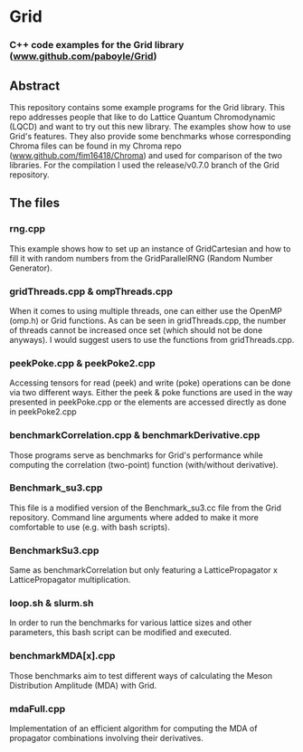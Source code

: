 # Grid
### C++ code examples for the Grid library (www.github.com/paboyle/Grid)

## Abstract
This repository contains some example programs for the Grid library. This repo addresses people that like to do Lattice Quantum Chromodynamic (LQCD) and want to try out this new library. The examples show how to use Grid's features. They also provide some benchmarks whose corresponding Chroma files can be found in my Chroma repo (www.github.com/fim16418/Chroma) and used for comparison of the two libraries. For the compilation I used the release/v0.7.0 branch of the Grid repository.

## The files
### rng.cpp
This example shows how to set up an instance of GridCartesian and how to fill it with random numbers from the GridParallelRNG (Random Number Generator).

### gridThreads.cpp & ompThreads.cpp
When it comes to using multiple threads, one can either use the OpenMP (omp.h) or Grid functions. As can be seen in gridThreads.cpp, the number of threads cannot be increased once set (which should not be done anyways). I would suggest users to use the functions from gridThreads.cpp.

### peekPoke.cpp & peekPoke2.cpp
Accessing tensors for read (peek) and write (poke) operations can be done via two different ways. Either the peek & poke functions are used in the way presented in peekPoke.cpp or the elements are accessed directly as done in peekPoke2.cpp

### benchmarkCorrelation.cpp & benchmarkDerivative.cpp
Those programs serve as benchmarks for Grid's performance while computing the correlation (two-point) function (with/without derivative).

### Benchmark_su3.cpp
This file is a modified version of the Benchmark_su3.cc file from the Grid repository. Command line arguments where added to make it more comfortable to use (e.g. with bash scripts).

### BenchmarkSu3.cpp
Same as benchmarkCorrelation but only featuring a LatticePropagator x LatticePropagator multiplication.

### loop.sh & slurm.sh
In order to run the benchmarks for various lattice sizes and other parameters, this bash script can be modified and executed.

### benchmarkMDA[x].cpp
Those benchmarks aim to test different ways of calculating the Meson Distribution Amplitude (MDA) with Grid.

### mdaFull.cpp
Implementation of an efficient algorithm for computing the MDA of propagator combinations involving their derivatives.
